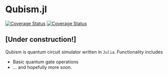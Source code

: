 # Qubism.jl

<a href='https://travis-ci.org/torinfs/Qubism.jl'><img src='https://travis-ci.org/torinfs/Qubism.jl.svg?branch=master' alt='Coverage Status' class='center'/></a> [![Coverage Status](https://coveralls.io/repos/github/torinfs/Qubism.jl/badge.svg?branch=master)](https://coveralls.io/github/torinfs/Qubism.jl?branch=master)

## [Under construction!]

Qubism is quantum circuit simulator written in `Julia`. Functionality includes
- Basic quantum gate operations
- ... and hopefully more soon.


